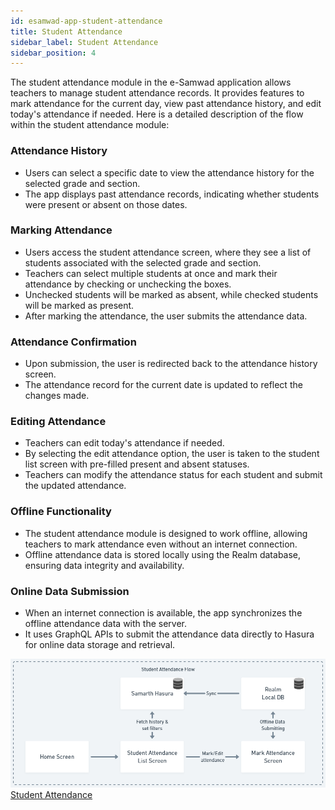 ```yaml
---
id: esamwad-app-student-attendance
title: Student Attendance
sidebar_label: Student Attendance
sidebar_position: 4
---
```


The student attendance module in the e-Samwad application allows teachers to manage student attendance records. It provides features to mark attendance for the current day, view past attendance history, and edit today's attendance if needed. Here is a detailed description of the flow within the student attendance module:

### Attendance History

- Users can select a specific date to view the attendance history for the selected grade and section.
- The app displays past attendance records, indicating whether students were present or absent on those dates.

### Marking Attendance

- Users access the student attendance screen, where they see a list of students associated with the selected grade and section.
- Teachers can select multiple students at once and mark their attendance by checking or unchecking the boxes.
- Unchecked students will be marked as absent, while checked students will be marked as present.
- After marking the attendance, the user submits the attendance data.

### Attendance Confirmation

- Upon submission, the user is redirected back to the attendance history screen.
- The attendance record for the current date is updated to reflect the changes made.

### Editing Attendance

- Teachers can edit today's attendance if needed.
- By selecting the edit attendance option, the user is taken to the student list screen with pre-filled present and absent statuses.
- Teachers can modify the attendance status for each student and submit the updated attendance.

### Offline Functionality

- The student attendance module is designed to work offline, allowing teachers to mark attendance even without an internet connection.
- Offline attendance data is stored locally using the Realm database, ensuring data integrity and availability.

### Online Data Submission

- When an internet connection is available, the app synchronizes the offline attendance data with the server.
- It uses GraphQL APIs to submit the attendance data directly to Hasura for online data storage and retrieval.




![Student Attendance](/static/img/esamwad/student_attendance.png)
[Student Attendance](https://whimsical.com/student-attendance-CmBWFnT97GdJfRPCj9iJwR)



